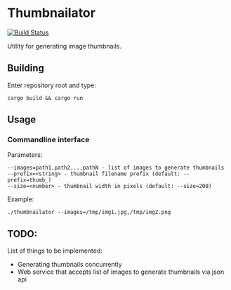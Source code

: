 # Thumbnailator

[![Build Status](https://travis-ci.org/lonski/thumbnailator.svg?branch=master)](https://travis-ci.org/lonski/thumbnailator)


Utility for generating image thumbnails.

## Building
Enter repository root and type:
```
cargo build && cargo run
```

## Usage

### Commandline interface

Parameters:
```
--images=path1,path2,..,pathN - list of images to generate thumbnails
--prefix=<string> - thumbnail filename prefix (default: --prefix=thumb_)
--size=<number> - thumbnail width in pixels (default: --size=200)
```

Example:
```
./thumbnailator --images=/tmp/img1.jpg,/tmp/img2.png
```

## TODO:
List of things to be implemented:
* Generating thumbnails concurrently
* Web service that accepts list of images to generate thumbnails via json api
